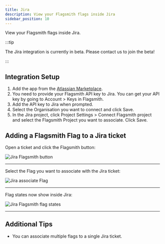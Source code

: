 ```yaml
---
title: Jira
description: View your Flagsmith flags inside Jira
sidebar_position: 10
---
```


View your Flagsmith flags inside Jira.

:::tip

The Jira integration is currently in beta. Please contact us to join the beta!

:::

## Integration Setup

1. Add the app from the
   [Atlassian Marketplace](https://developer.atlassian.com/console/install/3fd8c838-2ced-45a5-8807-0401ec45a096?signature=5f47a1c11336d3ecd75054fbd534d808e5b22dd98afe47ceacee5ea6918426bc19bb2c2f7e740f2fed79d1d96b5b1fd007a088a684e85681fada20617e227083&product=jira).
2. You need to provide your Flagsmith API key to Jira. You can get your API key by going to Account > Keys in Flagsmith.
3. Add the API key to Jira when prompted.
4. Select the Organisation you want to connect and click Save.
5. In the Jira project, click Project Settings > Connect Flagsmith project and select the Flagsmith Project you want to
   associate. Click Save.

## Adding a Flagsmith Flag to a Jira ticket

Open a ticket and click the Flagsmith button:

![Jira Flagsmith button](/img/integrations/jira/select-flagsmith.png)

---

Select the Flag you want to associate with the Jira ticket:

![Jira associate Flag](/img/integrations/jira/associate-flag.png)

---

Flag states now show inside Jira:

![Jira Flagsmith flag states](/img/integrations/jira/flag-states.png)

---

## Additional Tips

- You can associate multiple flags to a single Jira ticket.
